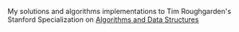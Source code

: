 My solutions and algorithms implementations to Tim Roughgarden's Stanford Specialization on [Algorithms and Data Structures](https://www.coursera.org/specializations/algorithms)